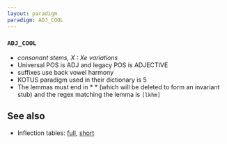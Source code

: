 ```yaml
---
layout: paradigm
paradigm: ADJ_COOL
---
```

### ` ADJ_COOL `

* _consonant stems, X : Xe variations_
* Universal POS is ADJ and legacy POS is ADJECTIVE
* suffixes use back vowel harmony
* KOTUS paradigm used in their dictionary is 5
* The lemmas must end in *  * (which will be deleted to form an invariant stub) and the regex matching the lemma is ` [lkhm] `

## See also

* Inflection tables: [full](gen/C/cool.html), [short](gen/C/cool_wikt.html)

